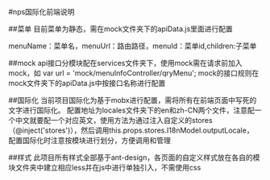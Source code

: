 #nps国际化前端说明

##菜单
目前菜单为静态，需在mock文件夹下的apiData.js里面进行配置

menuName：菜单名，menuUrl：路由路径，menuId：菜单id,children:子菜单

##mock
api接口分模块配在services文件夹下，使用mock需在请求前加入mock，如 var url = 'mock/menuInfoController/qryMenu';
mock的接口规则在mock文件夹下的apiData.js中按接口名称进行配置

##国际化
当前项目国际化为基于mobx进行配置，需将所有在前端页面中写死的文字进行国际化。
配置地址为locales文件夹下的en和zh-CN两个文件，注意配一个中文就要配一个对应英文，使用方法为通过注入自定义的stores（@inject('stores')），然后调用this.props.stores.I18nModel.outputLocale，
配置国际化时注意按模块进行划分，方便调用和管理

##样式
此项目所有样式全部基于ant-design，各页面的自定义样式放在各自的模块文件夹中建立相应less并在js中进行单独引入，不需使用css